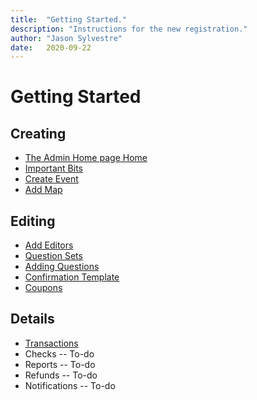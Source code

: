 ```yaml
---
title:  "Getting Started."
description: "Instructions for the new registration."
author: "Jason Sylvestre"
date:   2020-09-22
---
```


# Getting Started

## Creating
* [The Admin Home page Home](/documentation/registration/admin-home)
* [Important Bits](/documentation/registration/important-bits)
* [Create Event](/documentation/registration/create-event)
* [Add Map](/documentation/registration/add-map)

## Editing
* [Add Editors](/documentation/registration/manage-editors)
* [Question Sets](/documentation/registration/question-sets)
* [Adding Questions](/documentation/registration/questions)
* [Confirmation Template](/documentation/registration/confirmation-template)
* [Coupons](/documentation/registration/coupons)

## Details
* [Transactions](/documentation/registration/details-transactions)
* Checks -- To-do 
* Reports -- To-do 
* Refunds -- To-do 
* Notifications -- To-do 